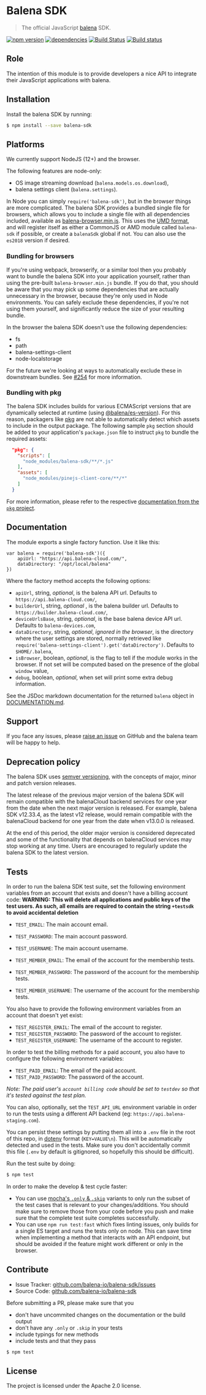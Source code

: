 Balena SDK
=========

> The official JavaScript [balena](https://balena.io/) SDK.

[![npm version](https://badge.fury.io/js/balena-sdk.svg)](http://badge.fury.io/js/balena-sdk)
[![dependencies](https://david-dm.org/balena-io/balena-sdk.svg)](https://david-dm.org/balena-io/balena.sdk.svg)
[![Build Status](https://travis-ci.org/balena-io/balena-sdk.svg?branch=master)](https://travis-ci.org/balena-io/balena-sdk)
[![Build status](https://ci.appveyor.com/api/projects/status/gsloi9vj4jclg7j1/branch/master?svg=true)](https://ci.appveyor.com/project/resin-io/balena-sdk)

## Role

The intention of this module is to provide developers a nice API to integrate their JavaScript applications with balena.

## Installation

Install the balena SDK by running:

```sh
$ npm install --save balena-sdk
```

## Platforms

We currently support NodeJS (12+) and the browser.

The following features are node-only:
- OS image streaming download (`balena.models.os.download`),
- balena settings client (`balena.settings`).

In Node you can simply `require('balena-sdk')`, but in the browser things are more complicated. The balena SDK provides a bundled single file for browsers, which allows you to include a single file with all dependencies included, available as [balena-browser.min.js](https://unpkg.com/balena-sdk/es2015/balena-browser.min.js). This uses the [UMD format](https://github.com/umdjs/umd), and will register itself as either a CommonJS or AMD module called `balena-sdk` if possible, or create a `balenaSdk` global if not. You can also use the `es2018` version if desired.

### Bundling for browsers

If you're using webpack, browserify, or a similar tool then you probably want to bundle the balena SDK into your application yourself, rather than using the pre-built `balena-browser.min.js` bundle. If you do that, you should be aware that you may pick up some dependencies that are actually unnecessary in the browser, because they're only used in Node environments. You can safely exclude these dependencies, if you're not using them yourself, and significantly reduce the size of your resulting bundle.

In the browser the balena SDK doesn't use the following dependencies:

* fs
* path
* balena-settings-client
* node-localstorage

For the future we're looking at ways to automatically exclude these in downstream bundles. See [#254](https://github.com/balena-io/balena-sdk/issues/254) for more information.

### Bundling with pkg

The balena SDK includes builds for various ECMAScript versions that are
dynamically selected at runtime (using 
[@balena/es-version](https://github.com/balena-io-modules/balena-es-version)).
For this reason, packagers like [pkg](https://github.com/vercel/pkg) are not
able to automatically detect which assets to include in the output package. The
following sample `pkg` section should be added to your application's
`package.json` file to instruct `pkg` to bundle the required assets:

```json
  "pkg": {
    "scripts": [
      "node_modules/balena-sdk/**/*.js"
    ],
    "assets": [
      "node_modules/pinejs-client-core/**/*"
    ]
  }
```

For more information, please refer to the respective
[documentation from the `pkg` project](https://github.com/vercel/pkg#config).

## Documentation

The module exports a single factory function. Use it like this:

```
var balena = require('balena-sdk')({
	apiUrl: "https://api.balena-cloud.com/",
	dataDirectory: "/opt/local/balena"
})
```

Where the factory method accepts the following options:
* `apiUrl`, string, *optional*, is the balena API url. Defaults to `https://api.balena-cloud.com/`,
* `builderUrl`, string, *optional* , is the balena builder url. Defaults to `https://builder.balena-cloud.com/`,
* `deviceUrlsBase`, string, *optional*, is the base balena device API url. Defaults to `balena-devices.com`,
* `dataDirectory`, string, *optional*, *ignored in the browser*, is the directory where the user settings are stored, normally retrieved like `require('balena-settings-client').get('dataDirectory')`. Defaults to `$HOME/.balena`,
* `isBrowser`, boolean, *optional*, is the flag to tell if the module works in the browser. If not set will be computed based on the presence of the global `window` value,
* `debug`, boolean, *optional*, when set will print some extra debug information.

See the JSDoc markdown documentation for the returned `balena` object in [DOCUMENTATION.md](https://github.com/balena-io/balena-sdk/blob/master/DOCUMENTATION.md).

## Support

If you face any issues, please [raise an issue](https://github.com/balena-io/balena-sdk/issues/new) on GitHub and the balena team will be happy to help.

## Deprecation policy

The balena SDK uses [semver versioning](https://semver.org/), with the concepts
of major, minor and patch version releases.

The latest release of the previous major version of the balena SDK will remain
compatible with the balenaCloud backend services for one year from the date when
the next major version is released.
For example, balena SDK v12.33.4, as the latest v12 release, would remain
compatible with the balenaCloud backend for one year from the date when v13.0.0
is released.

At the end of this period, the older major version is considered deprecated and
some of the functionality that depends on balenaCloud services may stop working
at any time.
Users are encouraged to regularly update the balena SDK to the latest version.

## Tests

In order to run the balena SDK test suite, set the following environment variables from an account that exists and doesn't have a billing account code:
**WARNING: This will delete all applications and public keys of the test users. As such, all emails are required to
contain the string `+testsdk` to avoid accidental deletion**

- `TEST_EMAIL`: The main account email.
- `TEST_PASSWORD`: The main account password.
- `TEST_USERNAME`: The main account username.

- `TEST_MEMBER_EMAIL`: The email of the account for the membership tests.
- `TEST_MEMBER_PASSWORD`: The password of the account for the membership tests.
- `TEST_MEMBER_USERNAME`: The username of the account for the membership tests.

You also have to provide the following environment variables from an account that doesn't yet exist:

- `TEST_REGISTER_EMAIL`: The email of the account to register.
- `TEST_REGISTER_PASSWORD`: The password of the account to register.
- `TEST_REGISTER_USERNAME`: The username of the account to register.

In order to test the billing methods for a paid account, you also have to configure the following environment variables:

- `TEST_PAID_EMAIL`: The email of the paid account.
- `TEST_PAID_PASSWORD`: The password of the account.

*Note: The paid user's `account billing code` should be set to `testdev` so that it's tested against the test plan.*

You can also, optionally, set the `TEST_API_URL` environment variable in order to run the tests using a different API backend (eg: `https://api.balena-staging.com`).

You can persist these settings by putting them all into a `.env` file in the root of this repo, in
[dotenv](https://www.npmjs.com/package/dotenv) format (`KEY=VALUE\n`). This will be automatically detected and used in the tests.
Make sure you don't accidentally commit this file (`.env` by default is gitignored, so hopefully this should be difficult).

Run the test suite by doing:

```sh
$ npm test
```

In order to make the develop & test cycle faster:
* You can use [mocha's `.only` & `.skip`](https://mochajs.org/#exclusive-tests) variants
  to only run the subset of the test cases that is relevant to your changes/additions. You should make sure to remove those from
  your code before you push and make sure that the complete test suite completes successfully.
* You can use `npm run test:fast` which fixes linting issues, only builds for a single ES target and runs the tests only on node.
  This can save time when implementing a method that interacts with an API endpoint, but should be avoided if the feature might
  work different or only in the browser.

## Contribute

- Issue Tracker: [github.com/balena-io/balena-sdk/issues](https://github.com/balena-io/balena-sdk/issues)
- Source Code: [github.com/balena-io/balena-sdk](https://github.com/balena-io/balena-sdk)

Before submitting a PR, please make sure that you
* don't have uncommited changes on the documentation or the build output
* don't have any `.only` or `.skip` in your tests
* include typings for new methods
* include tests and that they pass

```sh
$ npm test
```

## License

The project is licensed under the Apache 2.0 license.
